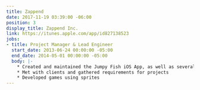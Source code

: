 ```yaml
---
title: Zappend
date: 2017-11-19 03:39:00 -06:00
position: 3
display_title: Zappend Inc.
link: https://itunes.apple.com/app/id827138523
jobs:
- title: Project Manager & Lead Engineer
  start_date: 2013-06-24 00:00:00 -05:00
  end_date: 2014-05-01 00:00:00 -05:00
  body: |-
    * Created and maintained the Jumpy Fish iOS App, as well as several other iOS Native projects.
    * Met with clients and gathered requirements for projects
    * Developed games using sprites
---
```


